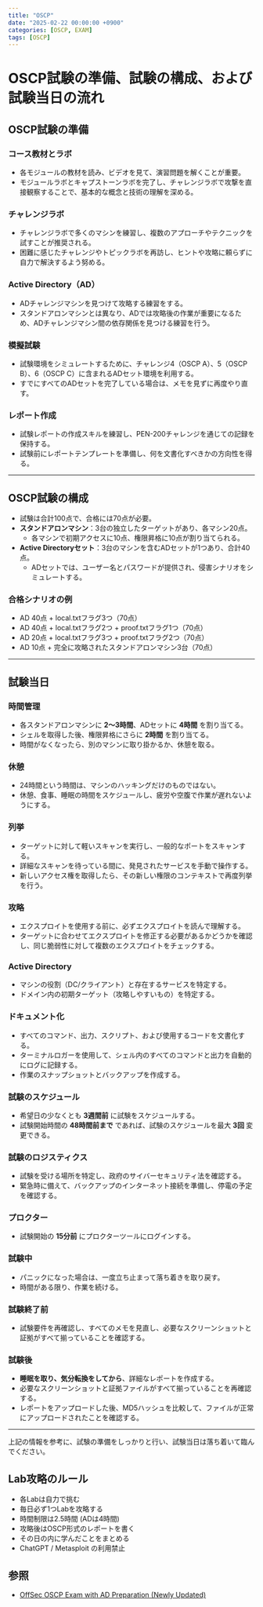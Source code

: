 ```yaml
---
title: "OSCP"
date: "2025-02-22 00:00:00 +0900"
categories: [OSCP, EXAM]
tags: [OSCP]
---
```


# OSCP試験の準備、試験の構成、および試験当日の流れ

## OSCP試験の準備
### コース教材とラボ
- 各モジュールの教材を読み、ビデオを見て、演習問題を解くことが重要。
- モジュールラボとキャプストーンラボを完了し、チャレンジラボで攻撃を直接観察することで、基本的な概念と技術の理解を深める。

### チャレンジラボ
- チャレンジラボで多くのマシンを練習し、複数のアプローチやテクニックを試すことが推奨される。
- 困難に感じたチャレンジやトピックラボを再訪し、ヒントや攻略に頼らずに自力で解決するよう努める。

### Active Directory（AD）
- ADチャレンジマシンを見つけて攻略する練習をする。
- スタンドアロンマシンとは異なり、ADでは攻略後の作業が重要になるため、ADチャレンジマシン間の依存関係を見つける練習を行う。

### 模擬試験
- 試験環境をシミュレートするために、チャレンジ4（OSCP A）、5（OSCP B）、6（OSCP C）に含まれるADセット環境を利用する。
- すでにすべてのADセットを完了している場合は、メモを見ずに再度やり直す。

### レポート作成
- 試験レポートの作成スキルを練習し、PEN-200チャレンジを通じての記録を保持する。
- 試験前にレポートテンプレートを準備し、何を文書化すべきかの方向性を得る。

---

## OSCP試験の構成
- 試験は合計100点で、合格には70点が必要。
- **スタンドアロンマシン**：3台の独立したターゲットがあり、各マシン20点。
  - 各マシンで初期アクセスに10点、権限昇格に10点が割り当てられる。
- **Active Directoryセット**：3台のマシンを含むADセットが1つあり、合計40点。
  - ADセットでは、ユーザー名とパスワードが提供され、侵害シナリオをシミュレートする。

### 合格シナリオの例
- AD 40点 + local.txtフラグ3つ（70点）
- AD 40点 + local.txtフラグ2つ + proof.txtフラグ1つ（70点）
- AD 20点 + local.txtフラグ3つ + proof.txtフラグ2つ（70点）
- AD 10点 + 完全に攻略されたスタンドアロンマシン3台（70点）

---

## 試験当日
### 時間管理
- 各スタンドアロンマシンに **2〜3時間**、ADセットに **4時間** を割り当てる。
- シェルを取得した後、権限昇格にさらに **2時間** を割り当てる。
- 時間がなくなったら、別のマシンに取り掛かるか、休憩を取る。

### 休憩
- 24時間という時間は、マシンのハッキングだけのものではない。
- 休憩、食事、睡眠の時間をスケジュールし、疲労や空腹で作業が遅れないようにする。

### 列挙
- ターゲットに対して軽いスキャンを実行し、一般的なポートをスキャンする。
- 詳細なスキャンを待っている間に、発見されたサービスを手動で操作する。
- 新しいアクセス権を取得したら、その新しい権限のコンテキストで再度列挙を行う。

### 攻略
- エクスプロイトを使用する前に、必ずエクスプロイトを読んで理解する。
- ターゲットに合わせてエクスプロイトを修正する必要があるかどうかを確認し、同じ脆弱性に対して複数のエクスプロイトをチェックする。

### Active Directory
- マシンの役割（DC/クライアント）と存在するサービスを特定する。
- ドメイン内の初期ターゲット（攻略しやすいもの）を特定する。

### ドキュメント化
- すべてのコマンド、出力、スクリプト、および使用するコードを文書化する。
- ターミナルロガーを使用して、シェル内のすべてのコマンドと出力を自動的にログに記録する。
- 作業のスナップショットとバックアップを作成する。

### 試験のスケジュール
- 希望日の少なくとも **3週間前** に試験をスケジュールする。
- 試験開始時間の **48時間前まで** であれば、試験のスケジュールを最大 **3回** 変更できる。

### 試験のロジスティクス
- 試験を受ける場所を特定し、政府のサイバーセキュリティ法を確認する。
- 緊急時に備えて、バックアップのインターネット接続を準備し、停電の予定を確認する。

### プロクター
- 試験開始の **15分前** にプロクターツールにログインする。

### 試験中
- パニックになった場合は、一度立ち止まって落ち着きを取り戻す。
- 時間がある限り、作業を続ける。

### 試験終了前
- 試験要件を再確認し、すべてのメモを見直し、必要なスクリーンショットと証拠がすべて揃っていることを確認する。

### 試験後
- **睡眠を取り、気分転換をしてから**、詳細なレポートを作成する。
- 必要なスクリーンショットと証拠ファイルがすべて揃っていることを再確認する。
- レポートをアップロードした後、MD5ハッシュを比較して、ファイルが正常にアップロードされたことを確認する。

---

上記の情報を参考に、試験の準備をしっかりと行い、試験当日は落ち着いて臨んでください。

## Lab攻略のルール

- 各Labは自力で挑む
- 毎日必ず1つLabを攻略する
- 時間制限は2.5時間 (ADは4時間)
- 攻略後はOSCP形式のレポートを書く
- その日の内に学んだことをまとめる
- ChatGPT / Metasploit の利用禁止


## 参照

-  [OffSec OSCP Exam with AD Preparation (Newly Updated)](https://help.offsec.com/hc/en-us/articles/4547917816468-OffSec-OSCP-Exam-with-AD-Preparation-Newly-Updated)


